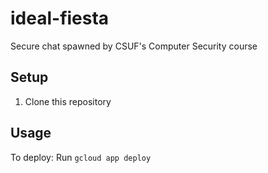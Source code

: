 # ideal-fiesta
Secure chat spawned by CSUF's Computer Security course

## Setup

  1) Clone this repository
  
  
## Usage

  To deploy: Run `gcloud app deploy`

